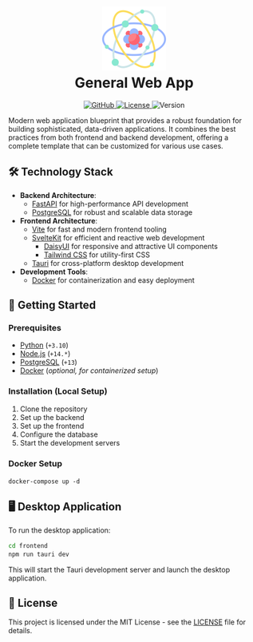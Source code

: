 <h1 align="center">
  <img src="./resources/atom.png" alt="General Web App Icon" width="128" height="128" description="Some atom that represents the app (like the most basic element of some complex system)">
  <div align="center">General Web App</div>
</h1>

<p align="center">
  <a href="https://github.com/Yrrrrrf/quantum">
    <img src="https://img.shields.io/badge/github-quantum-blue?style=for-the-badge&logo=github" alt="GitHub">
  </a>
  <a href="./LICENSE">
    <img src="https://img.shields.io/badge/license-MIT-green?style=for-the-badge" alt="License">
  </a>
  <a>
    <img src="https://img.shields.io/badge/version-0.1.0-blue?style=for-the-badge" alt="Version">
  </a>
</p>

Modern web application blueprint that provides a robust foundation for building sophisticated, data-driven applications. It combines the best practices from both frontend and backend development, offering a complete template that can be customized for various use cases.

## 🛠️ Technology Stack

- **Backend Architecture**:
    - [FastAPI](https://fastapi.tiangolo.com/) for high-performance API development
    - [PostgreSQL](https://www.postgresql.org/) for robust and scalable data storage
- **Frontend Architecture**:
    - [Vite](https://vitejs.dev/) for fast and modern frontend tooling
    - [SvelteKit](https://kit.svelte.dev/) for efficient and reactive web development
        - [DaisyUI](https://daisyui.com/) for responsive and attractive UI components
        - [Tailwind CSS](https://tailwindcss.com/) for utility-first CSS
    - [Tauri](https://tauri.app/) for cross-platform desktop development
- **Development Tools**:
    - [Docker](https://www.docker.com/) for containerization and easy deployment

## 🚦 Getting Started

### Prerequisites

- [Python](https://www.python.org/) (`+3.10`)
- [Node.js](https://nodejs.org/) (`+14.*`)
- [PostgreSQL](https://www.postgresql.org/) (`+13`)
- [Docker](https://www.docker.com/) (*optional, for containerized setup*)

### Installation (Local Setup)

1. Clone the repository
2. Set up the backend
3. Set up the frontend
4. Configure the database
5. Start the development servers

### Docker Setup
`docker-compose up -d`

## 🖥️ Desktop Application

To run the desktop application:

```bash
cd frontend
npm run tauri dev
```

This will start the Tauri development server and launch the desktop application.

## 📄 License

This project is licensed under the MIT License - see the [LICENSE](LICENSE) file for details.
